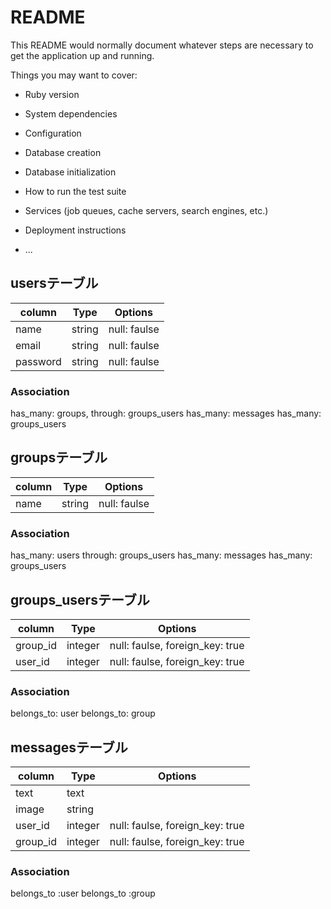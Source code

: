 # README

This README would normally document whatever steps are necessary to get the
application up and running.

Things you may want to cover:

* Ruby version

* System dependencies

* Configuration

* Database creation

* Database initialization

* How to run the test suite

* Services (job queues, cache servers, search engines, etc.)

* Deployment instructions

* ...

## usersテーブル
|column|Type|Options|
|------|----|-------|
|name|string|null: faulse|
|email|string|null: faulse|
|password|string|null: faulse|

### Association
has_many: groups, through: groups_users
has_many: messages
has_many: groups_users


## groupsテーブル
|column|Type|Options|
|------|----|-------|
|name|string|null: faulse|

### Association
has_many: users through: groups_users
has_many: messages
has_many: groups_users


## groups_usersテーブル
|column|Type|Options|
|------|----|-------|
|group_id|integer|null: faulse, foreign_key: true|
|user_id|integer|null: faulse, foreign_key: true|

### Association
belongs_to: user
belongs_to: group


## messagesテーブル
|column|Type|Options|
|------|----|-------|
|text|text| |
|image|string| |
|user_id|integer|null: faulse, foreign_key: true|
|group_id|integer|null: faulse, foreign_key: true|

### Association
belongs_to :user
belongs_to :group

